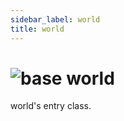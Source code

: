 ```yaml
---
sidebar_label: world
title: world
---
```


# <img src='/img/wiki/base.png' alt='base' classname='env-tag' /> world
world's entry class.<br/>

